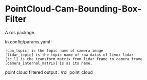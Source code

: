 # PointCloud-Cam-Bounding-Box-Filter

A ros package.

In config/params.yaml :
  
    [cam_topic] is the topic name of camera image
    [lidar_topic] is the topic name of raw datas of livox lidar
    [tc_l] is the transform matrix from lidar frame to camera frame
    [camera_internal_matrix] is as its name.
    
point cloud filtered output : /roi_point_cloud
